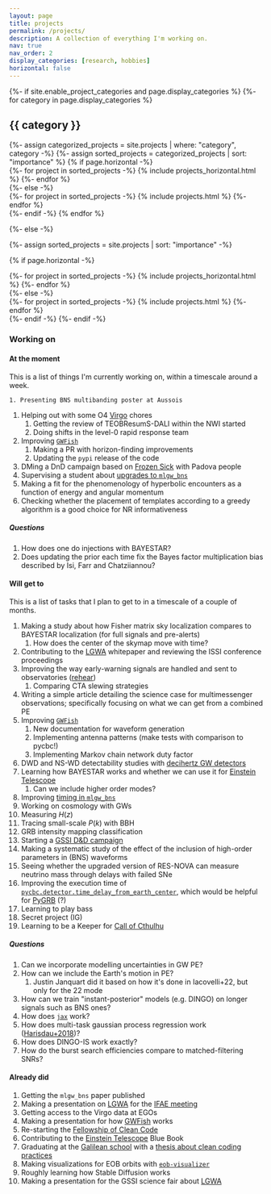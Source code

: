 ```yaml
---
layout: page
title: projects
permalink: /projects/
description: A collection of everything I'm working on.
nav: true
nav_order: 2
display_categories: [research, hobbies]
horizontal: false
---
```


<!-- pages/projects.md -->
<div class="projects">
{%- if site.enable_project_categories and page.display_categories %}
  <!-- Display categorized projects -->
  {%- for category in page.display_categories %}
  <h2 class="category">{{ category }}</h2>
  {%- assign categorized_projects = site.projects | where: "category", category -%}
  {%- assign sorted_projects = categorized_projects | sort: "importance" %}
  <!-- Generate cards for each project -->
  {% if page.horizontal -%}
  <div class="container">
    <div class="row row-cols-2">
    {%- for project in sorted_projects -%}
      {% include projects_horizontal.html %}
    {%- endfor %}
    </div>
  </div>
  {%- else -%}
  <div class="grid">
    {%- for project in sorted_projects -%}
      {% include projects.html %}
    {%- endfor %}
  </div>
  {%- endif -%}
  {% endfor %}

{%- else -%}
<!-- Display projects without categories -->
  {%- assign sorted_projects = site.projects | sort: "importance" -%}
  <!-- Generate cards for each project -->
  {% if page.horizontal -%}
  <div class="container">
    <div class="row row-cols-2">
    {%- for project in sorted_projects -%}
      {% include projects_horizontal.html %}
    {%- endfor %}
    </div>
  </div>
  {%- else -%}
  <div class="grid">
    {%- for project in sorted_projects -%}
      {% include projects.html %}
    {%- endfor %}
  </div>
  {%- endif -%}
{%- endif -%}
</div>

### Working on 

#### At the moment

This is a list of things I'm currently working on, within a timescale around a week.

    1. Presenting BNS multibanding poster at Aussois
1. Helping out with some O4 [Virgo](Virgo) chores
    1. Getting the review of TEOBResumS-DALI within the NWI started
    1. Doing shifts in the level-0 rapid response team
1. Improving [`GWFish`](https://github.com/janosch314/GWFish)
    1. Making a PR with horizon-finding improvements
    1. Updating the `pypi` release of the code
1. DMing a DnD campaign based on [Frozen Sick](https://www.dndbeyond.com/sources/wa/frozen-sick#FrozenSick) with Padova people
1. Supervising a student about [upgrades to `mlgw_bns`](https://github.com/jacopok/mlgw_bns/issues/8)
1. Making a fit for the phenomenology of hyperbolic encounters as a function of energy and angular momentum
1. Checking whether the placement of templates according to a greedy algorithm is a good choice for NR informativeness

##### Questions

1. How does one do injections with BAYESTAR?
1. Does updating the prior each time fix the Bayes factor multiplication bias described by Isi, Farr and Chatziiannou?

#### Will get to

This is a list of tasks that I plan to get to in a timescale of a couple of months.

1. Making a study about how Fisher matrix sky localization compares to BAYESTAR localization (for full signals and pre-alerts)
    1. How does the center of the skymap move with time?
1. Contributing to the [LGWA](LGWA) whitepaper and reviewing the ISSI conference proceedings
1. Improving the way early-warning signals are handled and sent to observatories ([rehear](rehear))
    1. Comparing CTA slewing strategies
1. Writing a simple article detailing the science case for multimessenger observations; 
  specifically focusing on what we can get from a combined PE
1. Improving [`GWFish`](https://github.com/janosch314/GWFish)
    1. New documentation for waveform generation
    1. Implementing antenna patterns (make tests with comparison to pycbc!)
    1. Implementing Markov chain network duty factor
1. DWD and NS-WD detectability studies with [decihertz GW detectors](LGWA)
1. Learning how BAYESTAR works and whether we can use it for [Einstein Telescope](ET)
    1. Can we include higher order modes?
1. Improving [timing in `mlgw_bns`](https://github.com/jacopok/mlgw_bns/issues/47)
1. Working on cosmology with GWs
  1. Measuring $H(z)$
  1. Tracing small-scale $P(k)$ with BBH
1. GRB intensity mapping classification
1. Starting a [GSSI D&D campaign](DnD)
1. Making a systematic study of the effect of the inclusion of high-order parameters 
  in (BNS) waveforms
1. Seeing whether the upgraded version of RES-NOVA can measure neutrino mass through delays with failed SNe
1. Improving the execution time of [`pycbc.detector.time_delay_from_earth_center`](https://github.com/gwastro/pycbc/blob/0f0ac264ef032566e995df570dbf689fa696bc36/pycbc/detector.py#L340), which would be helpful for [PyGRB](https://tds.virgo-gw.eu/?content=3&r=21832) (?)
1. Learning to play bass
1. Secret project (IG)
1. Learning to be a Keeper for [Call of Cthulhu](CoC)



##### Questions

1. Can we incorporate modelling uncertainties in GW PE?
1. How can we include the Earth's motion in PE?
    1. Justin Janquart did it based on how it's done in Iacovelli+22, but only for the 22 mode
1. How can we train "instant-posterior" models (e.g. DINGO) on longer signals
  such as BNS ones?
1. How does [`jax`](https://jax.readthedocs.io/en/latest/notebooks/quickstart.html) work?
1. How does multi-task gaussian process regression work ([Harisdau+2018](http://arxiv.org/abs/1805.03595))?
1. How does DINGO-IS work exactly?
1. How do the burst search efficiencies compare to matched-filtering SNRs?

#### Already did

1. Getting the `mlgw_bns` paper published
1. Making a presentation on [LGWA](LGWA) for the [IFAE meeting](https://agenda.infn.it/event/34702/)
1. Getting access to the Virgo data at EGOs
1. Making a presentation for how [GWFish](https://github.com/janosch314/GWFish) works
1. Re-starting the [Fellowship of Clean Code](FoCC)
1. Contributing to the [Einstein Telescope](ET) Blue Book
1. Graduating at the [Galilean school](http://www.unipd-scuolagalileiana.it/) with a [thesis about clean coding practices](https://github.com/jacopok/clean-coding-thesis)
1. Making visualizations for EOB orbits with [`eob-visualizer`](https://github.com/jacopok/eob-visualizer)
1. Roughly learning how Stable Diffusion works
1. Making a presentation for the GSSI science fair about [LGWA](LGWA)
